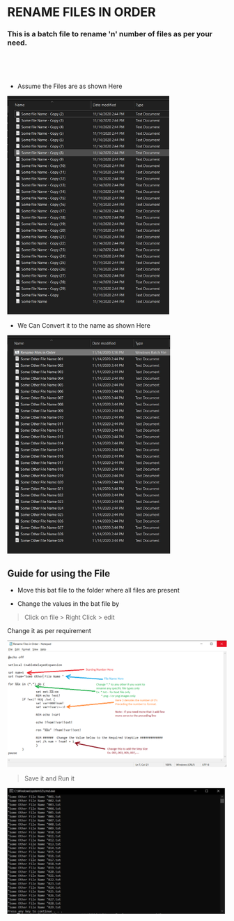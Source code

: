 # RENAME FILES IN ORDER

### This is a batch file to rename 'n' number of files as per your need.

<br>
<br>
<br>

* Assume the Files are as shown Here


<img alt="Before Runnning Script" src="img/Before%20Renaming.jpg" height="500">
<!-- ![Image before Running Script](img/Before%20Renaming.jpg) -->


* We Can Convert it to the name as shown Here


<img alt="Before Runnning Script" src="img/After%20Running%20Script.jpg" height="500">


## Guide for using the File

* Move this bat file to the folder where all files are present

* Change the values in the bat file by 

> Click on file > Right Click > edit

  Change it as per requirement

<img alt="bat File" src="img/Bat%20File%20Guide.png" width="1000">
    
> Save it and Run it

<img alt="Running Bat File" src="img/Running%20Script.jpg" width="500">

